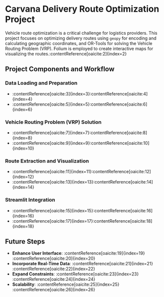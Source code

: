 # Carvana Delivery Route Optimization Project

Vehicle route optimization is a critical challenge for logistics providers. This project focuses on optimizing delivery routes using `geopy` for encoding and calculating geographic coordinates, and OR-Tools for solving the Vehicle Routing Problem (VRP). Folium is employed to create interactive maps for visualizing the routes.&#8203;:contentReference[oaicite:2]{index=2}

## Project Components and Workflow

### Data Loading and Preparation

- :contentReference[oaicite:3]{index=3}&#8203;:contentReference[oaicite:4]{index=4}
- :contentReference[oaicite:5]{index=5}&#8203;:contentReference[oaicite:6]{index=6}

### Vehicle Routing Problem (VRP) Solution

- :contentReference[oaicite:7]{index=7}&#8203;:contentReference[oaicite:8]{index=8}
- :contentReference[oaicite:9]{index=9}&#8203;:contentReference[oaicite:10]{index=10}

### Route Extraction and Visualization

- :contentReference[oaicite:11]{index=11}&#8203;:contentReference[oaicite:12]{index=12}
- :contentReference[oaicite:13]{index=13}&#8203;:contentReference[oaicite:14]{index=14}

### Streamlit Integration

- :contentReference[oaicite:15]{index=15}&#8203;:contentReference[oaicite:16]{index=16}
- :contentReference[oaicite:17]{index=17}&#8203;:contentReference[oaicite:18]{index=18}

## Future Steps

- **Enhance User Interface**: :contentReference[oaicite:19]{index=19}&#8203;:contentReference[oaicite:20]{index=20}
- **Incorporate Real-Time Data**: :contentReference[oaicite:21]{index=21}&#8203;:contentReference[oaicite:22]{index=22}
- **Expand Constraints**: :contentReference[oaicite:23]{index=23}&#8203;:contentReference[oaicite:24]{index=24}
- **Scalability**: :contentReference[oaicite:25]{index=25}&#8203;:contentReference[oaicite:26]{index=26}
